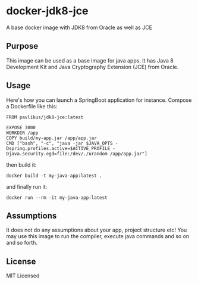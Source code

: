 # docker-jdk8-jce
A base docker image with JDK8 from Oracle as well as JCE

## Purpose

This image can be used as a base image for java apps. It has Java 8 Development Kit and Java Cryptography Extension (JCE) from Oracle.

## Usage

Here's how you can launch a SpringBoot application for instance. Compose a Dockerfile like this:

```
FROM pavlikus/jdk8-jce:latest

EXPOSE 3000
WORKDIR /app
COPY build/my-app.jar /app/app.jar
CMD ["bash", "-c", "java -jar $JAVA_OPTS -Dspring.profiles.active=$ACTIVE_PROFILE -Djava.security.egd=file:/dev/./urandom /app/app.jar"]
```

then build it:

```
docker build -t my-java-app:latest .
```

and finally run it:

```
docker run --rm -it my-java-app:latest
```

## Assumptions

It does not do any assumptions about your app, project structure etc! You may use this image to run the compiler, execute java commands and so on and so forth.


## License

MIT Licensed
